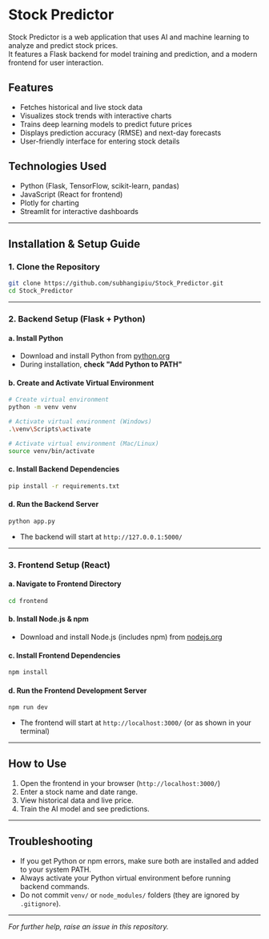 # Stock Predictor

Stock Predictor is a web application that uses AI and machine learning to analyze and predict stock prices.  
It features a Flask backend for model training and prediction, and a modern frontend for user interaction.

## Features
- Fetches historical and live stock data
- Visualizes stock trends with interactive charts
- Trains deep learning models to predict future prices
- Displays prediction accuracy (RMSE) and next-day forecasts
- User-friendly interface for entering stock details

## Technologies Used
- Python (Flask, TensorFlow, scikit-learn, pandas)
- JavaScript (React for frontend)
- Plotly for charting
- Streamlit for interactive dashboards

---

## Installation & Setup Guide

### 1. Clone the Repository

```bash
git clone https://github.com/subhangipiu/Stock_Predictor.git
cd Stock_Predictor
```

---

### 2. Backend Setup (Flask + Python)

#### a. Install Python

- Download and install Python from [python.org](https://www.python.org/downloads/)
- During installation, **check "Add Python to PATH"**

#### b. Create and Activate Virtual Environment

```bash
# Create virtual environment
python -m venv venv

# Activate virtual environment (Windows)
.\venv\Scripts\activate

# Activate virtual environment (Mac/Linux)
source venv/bin/activate
```

#### c. Install Backend Dependencies

```bash
pip install -r requirements.txt
```

#### d. Run the Backend Server

```bash
python app.py
```
- The backend will start at `http://127.0.0.1:5000/`

---

### 3. Frontend Setup (React)

#### a. Navigate to Frontend Directory

```bash
cd frontend
```

#### b. Install Node.js & npm

- Download and install Node.js (includes npm) from [nodejs.org](https://nodejs.org/)

#### c. Install Frontend Dependencies

```bash
npm install
```

#### d. Run the Frontend Development Server

```bash
npm run dev
```
- The frontend will start at `http://localhost:3000/` (or as shown in your terminal)

---

## How to Use

1. Open the frontend in your browser (`http://localhost:3000/`)
2. Enter a stock name and date range.
3. View historical data and live price.
4. Train the AI model and see predictions.

---

## Troubleshooting

- If you get Python or npm errors, make sure both are installed and added to your system PATH.
- Always activate your Python virtual environment before running backend commands.
- Do not commit `venv/` or `node_modules/` folders (they are ignored by `.gitignore`).

---

*For further help, raise an issue in this repository.*
